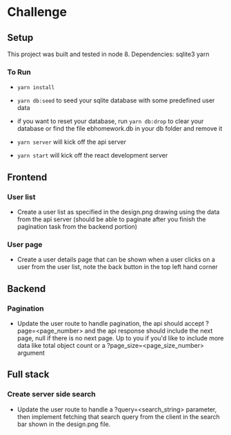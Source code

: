 # Challenge
## Setup
This project was built and tested in node 8. 
Dependencies:
sqlite3
yarn

### To Run
- `yarn install`

- `yarn db:seed` to seed your sqlite database with some predefined user data

- if you want to reset your database, run `yarn db:drop` to clear your database or find the file ebhomework.db in your db folder and remove it

- `yarn server` will kick off the api server

- `yarn start` will kick off the react development server

## Frontend

### User list
- Create a user list as specified in the design.png drawing using the data from the api server (should be able to paginate after you finish the pagination task from the backend portion)

### User page
- Create a user details page that can be shown when a user clicks on a user from the user list, note the back button in the top left hand corner

## Backend

### Pagination
- Update the user route to handle pagination, the api should accept ?page=<page_number> and the api response should include the next page, null if there is no next page. Up to you if you'd like to include more data like total object count or a ?page_size=<page_size_number> argument

## Full stack

### Create server side search
- Update the user route to handle a ?query=<search_string> parameter, then implement fetching that search query from the client in the search bar shown in the design.png file. 

